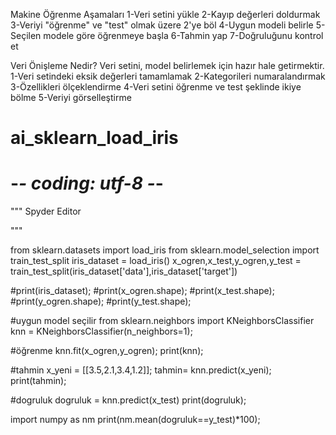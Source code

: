 Makine Öğrenme Aşamaları
1-Veri setini yükle
2-Kayıp değerleri doldurmak
3-Veriyi "öğrenme" ve "test" olmak üzere 2'ye böl
4-Uygun modeli belirle
5-Seçilen modele göre öğrenmeye başla
6-Tahmin yap
7-Doğruluğunu kontrol et


Veri Önişleme Nedir?
Veri setini, model belirlemek için hazır hale getirmektir.
1-Veri setindeki eksik değerleri tamamlamak
2-Kategorileri numaralandırmak
3-Özellikleri ölçeklendirme
4-Veri setini öğrenme ve test şeklinde ikiye bölme
5-Veriyi görselleştirme



# ai_sklearn_load_iris

# -*- coding: utf-8 -*-
"""
Spyder Editor

"""

from sklearn.datasets import load_iris 
from sklearn.model_selection import train_test_split 
iris_dataset = load_iris() 
x_ogren,x_test,y_ogren,y_test = train_test_split(iris_dataset['data'],iris_dataset['target']) 

 
#print(iris_dataset); 
#print(x_ogren.shape); 
#print(x_test.shape); 
#print(y_ogren.shape); 
#print(y_test.shape); 

#uygun model seçilir
from sklearn.neighbors import KNeighborsClassifier
knn = KNeighborsClassifier(n_neighbors=1);

#öğrenme
knn.fit(x_ogren,y_ogren);
print(knn);

#tahmin
x_yeni = [[3.5,2.1,3.4,1.2]];
tahmin= knn.predict(x_yeni);
print(tahmin);

#dogruluk
dogruluk = knn.predict(x_test)
print(dogruluk);

import numpy as nm
print(nm.mean(dogruluk==y_test)*100);
